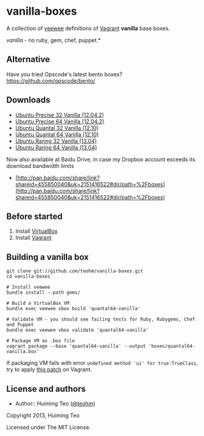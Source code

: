 vanilla-boxes
===

A collection of [veewee](https://github.com/jedi4ever/veewee) definitions of [Vagrant](http://www.vagrantup.com) **vanilla** base boxes.

*vanilla* - no ruby, gem, chef, puppet.*

## Alternative

Have you tried Opscode's latest bento boxes? https://github.com/opscode/bento/

## Downloads

 * [Ubuntu Precise 32 Vanilla (12.04.2)](https://dl.dropboxusercontent.com/u/165709740/boxes/precise32-vanilla.box)
 * [Ubuntu Precise 64 Vanilla (12.04.2)](https://dl.dropboxusercontent.com/u/165709740/boxes/precise64-vanilla.box)
 * [Ubuntu Quantal 32 Vanilla (12.10)](https://dl.dropboxusercontent.com/u/165709740/boxes/quantal32-vanilla.box)
 * [Ubuntu Quantal 64 Vanilla (12.10)](https://dl.dropboxusercontent.com/u/165709740/boxes/quantal64-vanilla.box)
 * [Ubuntu Raring 32 Vanilla (13.04)](http://goo.gl/y79mW)
 * [Ubuntu Raring 64 Vanilla (13.04)](http://goo.gl/ceHWg)

Now also available at Baidu Drive, in case my Dropbox account exceeds its download bandwidth limits
 * [http://pan.baidu.com/share/link?shareid=455850040&uk=2151416522#dir/path=%2Fboxes](http://pan.baidu.com/share/link?shareid=455850040&uk=2151416522#dir/path=%2Fboxes)

## Before started

 1. Install [VirtualBox](https://www.virtualbox.org/)
 2. Install [Vagrant](http://www.vagrantup.com/)
 
## Building a vanilla box

```
git clone git://github.com/teohm/vanilla-boxes.git
cd vanilla-boxes

# Install veewee
bundle install --path gems/

# Build a VirtualBox VM
bundle exec veewee vbox build 'quantal64-vanilla'

# Validate VM - you should see failing tests for Ruby, Rubygems, Chef and Puppet
bundle exec veewee vbox validate 'quantal64-vanilla'

# Package VM as .box file
vagrant package --base 'quantal64-vanilla' --output 'boxes/quantal64-vanilla.box'
```

If packaging VM fails with error 
`undefined method 'ui' for true:TrueClass`, try to apply 
[this patch](https://github.com/mitchellh/vagrant/commit/45267c85fe71d64470e8d12a216a63dcef67e2e4) on
Vagrant.

## License and authors

 * Author:: Huiming Teo ([@teohm](https://twitter.com/teohm))

Copyright 2013, Huiming Teo

Licensed under The MIT License.
